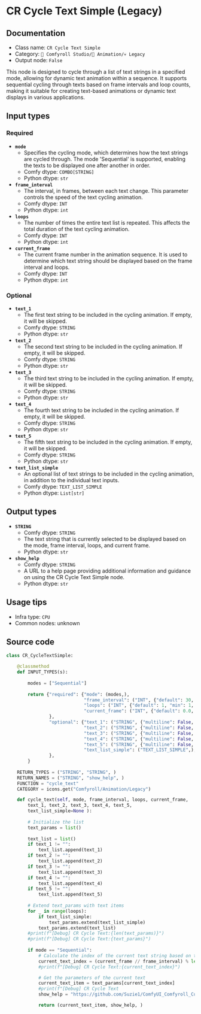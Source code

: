 # CR Cycle Text Simple (Legacy)
## Documentation
- Class name: `CR Cycle Text Simple`
- Category: `🧩 Comfyroll Studio/🎥 Animation/💀 Legacy`
- Output node: `False`

This node is designed to cycle through a list of text strings in a specified mode, allowing for dynamic text animation within a sequence. It supports sequential cycling through texts based on frame intervals and loop counts, making it suitable for creating text-based animations or dynamic text displays in various applications.
## Input types
### Required
- **`mode`**
    - Specifies the cycling mode, which determines how the text strings are cycled through. The mode 'Sequential' is supported, enabling the texts to be displayed one after another in order.
    - Comfy dtype: `COMBO[STRING]`
    - Python dtype: `str`
- **`frame_interval`**
    - The interval, in frames, between each text change. This parameter controls the speed of the text cycling animation.
    - Comfy dtype: `INT`
    - Python dtype: `int`
- **`loops`**
    - The number of times the entire text list is repeated. This affects the total duration of the text cycling animation.
    - Comfy dtype: `INT`
    - Python dtype: `int`
- **`current_frame`**
    - The current frame number in the animation sequence. It is used to determine which text string should be displayed based on the frame interval and loops.
    - Comfy dtype: `INT`
    - Python dtype: `int`
### Optional
- **`text_1`**
    - The first text string to be included in the cycling animation. If empty, it will be skipped.
    - Comfy dtype: `STRING`
    - Python dtype: `str`
- **`text_2`**
    - The second text string to be included in the cycling animation. If empty, it will be skipped.
    - Comfy dtype: `STRING`
    - Python dtype: `str`
- **`text_3`**
    - The third text string to be included in the cycling animation. If empty, it will be skipped.
    - Comfy dtype: `STRING`
    - Python dtype: `str`
- **`text_4`**
    - The fourth text string to be included in the cycling animation. If empty, it will be skipped.
    - Comfy dtype: `STRING`
    - Python dtype: `str`
- **`text_5`**
    - The fifth text string to be included in the cycling animation. If empty, it will be skipped.
    - Comfy dtype: `STRING`
    - Python dtype: `str`
- **`text_list_simple`**
    - An optional list of text strings to be included in the cycling animation, in addition to the individual text inputs.
    - Comfy dtype: `TEXT_LIST_SIMPLE`
    - Python dtype: `List[str]`
## Output types
- **`STRING`**
    - Comfy dtype: `STRING`
    - The text string that is currently selected to be displayed based on the mode, frame interval, loops, and current frame.
    - Python dtype: `str`
- **`show_help`**
    - Comfy dtype: `STRING`
    - A URL to a help page providing additional information and guidance on using the CR Cycle Text Simple node.
    - Python dtype: `str`
## Usage tips
- Infra type: `CPU`
- Common nodes: unknown


## Source code
```python
class CR_CycleTextSimple:

    @classmethod
    def INPUT_TYPES(s):
    
        modes = ["Sequential"]
    
        return {"required": {"mode": (modes,),
                             "frame_interval": ("INT", {"default": 30, "min": 0, "max": 999, "step": 1,}),         
                             "loops": ("INT", {"default": 1, "min": 1, "max": 1000}),
                             "current_frame": ("INT", {"default": 0.0, "min": 0.0, "max": 9999.0, "step": 1.0,}),
                },
                "optional": {"text_1": ("STRING", {"multiline": False, "default": ""}),
                             "text_2": ("STRING", {"multiline": False, "default": ""}),
                             "text_3": ("STRING", {"multiline": False, "default": ""}),
                             "text_4": ("STRING", {"multiline": False, "default": ""}),               
                             "text_5": ("STRING", {"multiline": False, "default": ""}),
                             "text_list_simple": ("TEXT_LIST_SIMPLE",),
                },                                           
        }
    
    RETURN_TYPES = ("STRING", "STRING", )
    RETURN_NAMES = ("STRING", "show_help", )
    FUNCTION = "cycle_text"
    CATEGORY = icons.get("Comfyroll/Animation/Legacy")

    def cycle_text(self, mode, frame_interval, loops, current_frame,
        text_1, text_2, text_3, text_4, text_5,
        text_list_simple=None ):
        
        # Initialize the list
        text_params = list()
        
        text_list = list() 
        if text_1 != "":
            text_list.append(text_1)
        if text_2 != "":     
            text_list.append(text_2)
        if text_3 != "":             
            text_list.append(text_3)
        if text_4 != "":             
            text_list.append(text_4)
        if text_5 != "": 
            text_list.append(text_5)
        
        # Extend text_params with text items
        for _ in range(loops):
            if text_list_simple:
                text_params.extend(text_list_simple)
            text_params.extend(text_list)     
        #print(f"[Debug] CR Cycle Text:{len(text_params)}")
        #print(f"[Debug] CR Cycle Text:{text_params}")
        
        if mode == "Sequential":
            # Calculate the index of the current text string based on the current_frame and frame_interval
            current_text_index = (current_frame // frame_interval) % len(text_params)
            #print(f"[Debug] CR Cycle Text:{current_text_index}")

            # Get the parameters of the current text            
            current_text_item = text_params[current_text_index]          
            #print(f"[Debug] CR Cycle Text
            show_help = "https://github.com/Suzie1/ComfyUI_Comfyroll_CustomNodes/wiki/Cycler-Nodes#cr-cycle-text-simple"

            return (current_text_item, show_help, )

```
